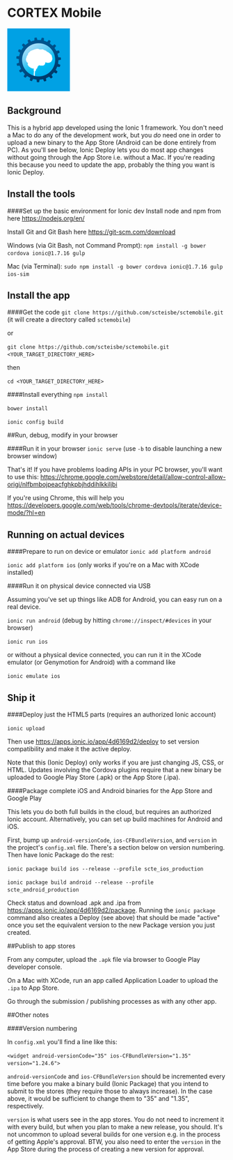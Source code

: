 # CORTEX Mobile
![alt text](https://raw.githubusercontent.com/scteisbe/sctemobile/master/resources/ios/icon/icon-72%402x.png "CORTEX Mobile")

## Background
This is a hybrid app developed using the Ionic 1 framework. You don't need a Mac to do any of the development work, but you _do_ need one in order to upload a new binary to the App Store (Android can be done entirely from PC). As you'll see below, Ionic Deploy lets you do most app changes without going through the App Store i.e. without a Mac. If you're reading this because you need to update the app, probably the thing you want is Ionic Deploy.

## Install the tools

####Set up the basic environment for Ionic dev
Install node and npm from here https://nodejs.org/en/

Install Git and Git Bash here https://git-scm.com/download

Windows (via Git Bash, not Command Prompt): `npm install -g bower cordova ionic@1.7.16 gulp`

Mac (via Terminal): `sudo npm install -g bower cordova ionic@1.7.16 gulp ios-sim`

## Install the app

####Get the code
`git clone https://github.com/scteisbe/sctemobile.git` (it will create a directory called `sctemobile`)

or 

`git clone https://github.com/scteisbe/sctemobile.git <YOUR_TARGET_DIRECTORY_HERE>`

then

`cd <YOUR_TARGET_DIRECTORY_HERE>`

####Install everything
`npm install`

`bower install`

`ionic config build`

##Run, debug, modify in your browser

####Run it in your browser
`ionic serve`  (use `-b` to disable launching a new browser window)

That's it! If you have problems loading APIs in your PC browser, you'll want to use this: https://chrome.google.com/webstore/detail/allow-control-allow-origi/nlfbmbojpeacfghkpbjhddihlkkiljbi

If you're using Chrome, this will help you https://developers.google.com/web/tools/chrome-devtools/iterate/device-mode/?hl=en

## Running on actual devices

####Prepare to run on device or emulator
`ionic add platform android`

`ionic add platform ios` (only works if you're on a Mac with XCode installed)

####Run it on physical device connected via USB

Assuming you've set up things like ADB for Android, you can easy run on a real device.

`ionic run android`  (debug by hitting `chrome://inspect/#devices` in your browser)

`ionic run ios`

or without a physical device connected, you can run it in the XCode emulator (or Genymotion for Android) with a command like

`ionic emulate ios`

## Ship it

####Deploy just the HTML5 parts (requires an authorized Ionic account)

`ionic upload`

Then use https://apps.ionic.io/app/4d6169d2/deploy to set version compatibility and make it the active deploy.

Note that this (Ionic Deploy) only works if you are just changing JS, CSS, or HTML. Updates involving the Cordova plugins require that a new binary be uploaded to Google Play Store (.apk) or the App Store (.ipa).

####Package complete iOS and Android binaries for the App Store and Google Play

This lets you do both full builds in the cloud, but requires an authorized Ionic account. Alternatively, you can set up build machines for Android and iOS.

First, bump up `android-versionCode`, `ios-CFBundleVersion`, and `version` in the project's `config.xml` file. There's a section below on version numbering. Then have Ionic Package do the rest:

`ionic package build ios --release --profile scte_ios_production`

`ionic package build android --release --profile scte_android_production`

Check status and download .apk and .ipa from https://apps.ionic.io/app/4d6169d2/package. Running the `ionic package` command also creates a Deploy (see above) that should be made "active" once you set the equivalent version to the new Package version you just created.

##Publish to app stores

From any computer, upload the `.apk` file via browser to Google Play developer console.

On a Mac with XCode, run an app called Application Loader to upload the `.ipa` to App Store.

Go through the submission / publishing processes as with any other app.

##Other notes

####Version numbering

In `config.xml` you'll find a line like this:

`<widget android-versionCode="35" ios-CFBundleVersion="1.35" version="1.24.6">`

`android-versionCode` and `ios-CFBundleVersion` should be incremented every time before you make a binary build (Ionic Package) that you intend to submit to the stores (they require those to always increase). In the case above, it would be sufficient to change them to "35" and "1.35", respectively.

`version` is what users see in the app stores. You do not need to increment it with every build, but when you plan to make a new release, you should. It's not uncommon to upload several builds for one version e.g. in the process of getting Apple's approval. BTW, you also need to enter the `version` in the App Store during the process of creating a new version for approval.



